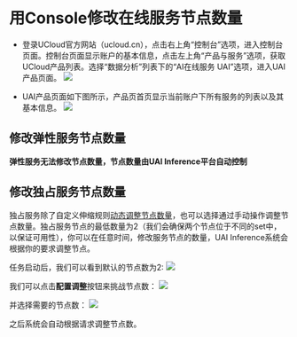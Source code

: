 

# 用Console修改在线服务节点数量

  * 登录UCloud官方网站（ucloud.cn），点击右上角“控制台”选项，进入控制台页面。控制台页面显示账户的基本信息，点击左上角“产品与服务”选项，获取UCloud产品列表。选择“数据分析”列表下的“AI在线服务 UAI”选项，进入UAI产品页面。
![](ai/uai-inference/images/use/oplist/create/create_1.png)

  * UAI产品页面如下图所示，产品页首页显示当前账户下所有服务的列表以及其基本信息。
![](ai/uai-inference/images/use/oplist/create/create_2.png)

## 修改弹性服务节点数量
**弹性服务无法修改节点数量，节点数量由UAI Inference平台自动控制**

## 修改独占服务节点数量
独占服务除了自定义伸缩规则[动态调整节点数量](uai-inference/use/auto-scale)，也可以选择通过手动操作调整节点数量。独占服务节点的最低数量为2（我们会确保两个节点位于不同的set中，以保证可用性），你可以在任意时间，修改服务节点的数量，UAI Inference系统会根据你的要求调整节点。

任务启动后，我们可以看到默认的节点数为2: 
![](ai/uai-inference/images/use/node-cnt/gpu-start.png)

我们可以点击**配置调整**按钮来挑战节点数：
![](ai/uai-inference/images/use/node-cnt/change-node.png)

并选择需要的节点数：
![](ai/uai-inference/images/use/node-cnt/change-cnt.png)

之后系统会自动根据请求调整节点数。

